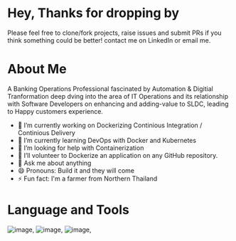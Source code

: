 # Hey, Thanks for dropping by

Please feel free to clone/fork projects, raise issues and submit PRs if you think something could be better!
contact me  on LinkedIn or email me.


# About Me
A Banking Operations Professional fascinated by Automation & Digitial Tranformation deep dving into the area of IT Operations and its relationship with Software Developers on enhancing and adding-value to SLDC, leading to Happy customers experience. 


- 🔭 I’m currently working on Dockerizing Continious Integration / Continious Delivery
- 🌱 I’m currently learning DevOps with Docker and Kubernetes
- 🤔 I’m looking for help with Containerization
- 👯 I’ll volunteer to Dockerize an application on any GitHub repository.
- 💬 Ask me about anything
- 😄 Pronouns: Build it and they will come
- ⚡ Fun fact: I'm a farmer from Northern Thailand

# Language and Tools

![image](https://user-images.githubusercontent.com/82499575/143894793-8f76556f-cb23-4d69-84e1-f56e973c0e3c.png), ![image](https://user-images.githubusercontent.com/82499575/143895035-18673b38-db88-4280-b025-4a8092829eaf.png), ![image](https://user-images.githubusercontent.com/82499575/143895790-413cb730-1f60-40f3-9aa8-3349bd896fa5.png),





